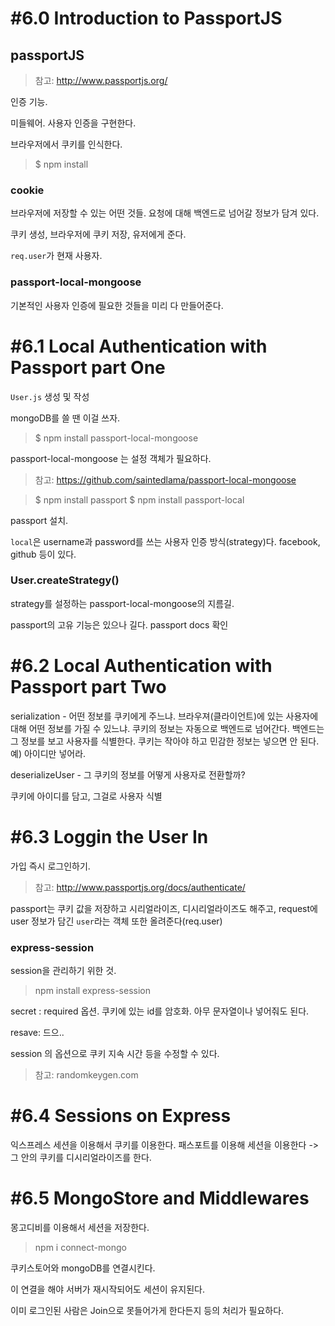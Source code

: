 # #6.0 Introduction to PassportJS


## passportJS

> 참고: http://www.passportjs.org/

인증 기능.

미들웨어. 사용자 인증을 구현한다.

브라우저에서 쿠키를 인식한다.

> $ npm install 

### cookie

브라우저에 저장할 수 있는 어떤 것들. 요청에 대해 백엔드로 넘어갈 정보가 담겨 있다. 

쿠키 생성, 브라우저에 쿠키 저장, 유저에게 준다.

`req.user`가 현재 사용자.

### passport-local-mongoose

기본적인 사용자 인증에 필요한 것들을 미리 다 만들어준다.

# #6.1 Local Authentication with Passport part One

`User.js` 생성 및 작성

mongoDB를 쓸 땐 이걸 쓰자.

> $ npm install passport-local-mongoose

passport-local-mongoose 는 설정 객체가 필요하다. 

> 참고: https://github.com/saintedlama/passport-local-mongoose


> $ npm install passport
> $ npm install passport-local

passport 설치. 

`local`은 username과 password를 쓰는 사용자 인증 방식(strategy)다. facebook, github 등이 있다.

### User.createStrategy()

strategy를 설정하는 passport-local-mongoose의 지름길.

passport의 고유 기능은 있으나 길다. passport docs 확인

# #6.2 Local Authentication with Passport part Two

serialization - 어떤 정보를 쿠키에게 주느냐. 브라우져(클라이언트)에 있는 사용자에 대해 어떤 정보를 가질 수 있느냐. 쿠키의 정보는 자동으로 백엔드로 넘어간다. 백엔드는 그 정보를 보고 사용자를 식별한다. 쿠키는 작아야 하고 민감한 정보는 넣으면 안 된다. 예) 아이디만 넣어라.

deserializeUser - 그 쿠키의 정보를 어떻게 사용자로 전환할까?

쿠키에 아이디를 담고, 그걸로 사용자 식별

# #6.3 Loggin the User In

가입 즉시 로그인하기.

> 참고: http://www.passportjs.org/docs/authenticate/

passport는 쿠키 값을 저장하고 시리얼라이즈, 디시리얼라이즈도 해주고, request에 user 정보가 담긴 `user`라는 객체 또한 올려준다(req.user)

### express-session

session을 관리하기 위한 것.

> npm install express-session

secret : required 옵션. 쿠키에 있는 id를 암호화. 아무 문자열이나 넣어줘도 된다.

resave: 드으..

session 의 옵션으로 쿠키 지속 시간 등을 수정할 수 있다.

> 참고: randomkeygen.com

# #6.4 Sessions on Express

익스프레스 세션을 이용해서 쿠키를 이용한다. 패스포트를 이용해 세션을 이용한다 -> 그 안의 쿠키를 디시리얼라이즈를 한다. 

# #6.5 MongoStore and Middlewares

몽고디비를 이용해서 세션을 저장한다.

> npm i connect-mongo

쿠키스토어와 mongoDB를 연결시킨다.

이 연결을 해야 서버가 재시작되어도 세션이 유지된다.

이미 로그인된 사람은 Join으로 못들어가게 한다든지 등의 처리가 필요하다.
